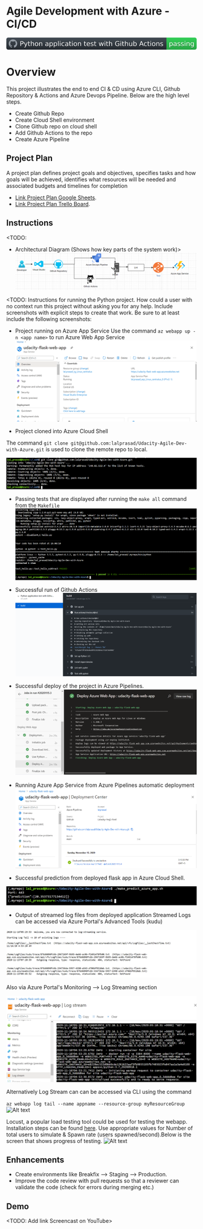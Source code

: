
# Agile Development with Azure - CI/CD

![Alt text](Screenshots/GithubActionsPassedbadge.svg?raw=true "Github Actions Test Passed")
# Overview

This project illustrates the end to end CI & CD using Azure CLI, Github Repository & Actions and Azure Devops Pipeline.
Below are the high level steps.

- Create Github Repo
- Create Cloud Shell environment
- Clone Github repo on cloud shell
- Add Github Actions to the repo
- Create Azure Pipeline

## Project Plan
A project plan defines project goals and objectives, specifies tasks and how goals will be achieved, identifies what resources will be needed and associated budgets and timelines for completion

* [Link Project Plan Google Sheets](https://docs.google.com/spreadsheets/d/1aA0WSXAc28xzMDn904-toVYe_riCKqmD7kQ_-z7ctaQ/edit?usp=sharing).
* [Link Project Plan Trello Board](https://trello.com/b/YhWFEYlw/udacity-ci-cd-project).

## Instructions

<TODO:  
* Architectural Diagram (Shows how key parts of the system work)>
![Alt text](Screenshots/Architecture.PNG?raw=true "Architecture Diagram")

<TODO:  Instructions for running the Python project.  How could a user with no context run this project without asking you for any help.  Include screenshots with explicit steps to create that work. Be sure to at least include the following screenshots:

* Project running on Azure App Service
Use the command ```az webapp up -n <app name>``` to run Azure Web App Service
![Alt text](Screenshots/Successful_running_Webapp.PNG?raw=true "Project running on Azure App Service")

* Project cloned into Azure Cloud Shell 

The command ```git clone git@github.com:lalprasad/Udacity-Agile-Dev-with-Azure.git``` is used to clone the remote repo to local.

![Alt text](Screenshots/Successful_cloning.PNG?raw=true "Clone Repo")


* Passing tests that are displayed after running the `make all` command from the `Makefile`
![Alt text](Screenshots/Makefile.PNG?raw=true "make all")

* Successful run of Github Actions
![Alt text](Screenshots/Successful_Github_Actions.PNG?raw=true "Successful run of Github Actions")

* Successful deploy of the project in Azure Pipelines.  
![Alt text](Screenshots/Successful_AzureDevOps_pipeline_run.PNG?raw=true "Build and Deploy via azure devops pipelines")

* Running Azure App Service from Azure Pipelines automatic deployment
![Alt text](Screenshots/Successful_deployment_to_webapp.PNG?raw=true "Running Azure App Service from Azure Pipelines automatic deployment")

* Successful prediction from deployed flask app in Azure Cloud Shell.  

![Alt text](Screenshots/Prediction_results.PNG?raw=true "Successful prediction from deployed flask app in Azure Cloud Shell")


* Output of streamed log files from deployed application
Streamed Logs can be accessed via Azure Portal's Advanced Tools (kudu)

![Alt text](Screenshots/Log_Stream_tail.PNG?raw=true "Kudu")

Also via Azure Portal's Monitoring --> Log Streaming section

![Alt text](Screenshots/LogStream.PNG?raw=true "Log Streaming")

Alternatively Log Stream can can be accessed via CLI using the command

```az webapp log tail --name appname --resource-group myResourceGroup```
![Alt text](Screenshots/LogTraceviaCLI.PNG?raw=true "Log Streaming")

Locust, a popular load testing tool could be used for testing the webapp. Installation steps can be found  [here](https://medium.com/better-programming/introduction-to-locust-an-open-source-load-testing-tool-in-python-2b2e89ea1ff).
Use appropriate values for Number of total users to simulate & Spawn rate (users spawned/second).Below is the screen that shows progress of testing.
![Alt text](Screenshots/Locust_testing_for_azure_web_app.PNG?raw=true "Load testing")




## Enhancements

- Create environments like Breakfix --> Staging --> Production.
- Improve the code review with pull requests so that a reviewer can validate the code (check for errors during merging etc.)
## Demo 

<TODO: Add link Screencast on YouTube>


